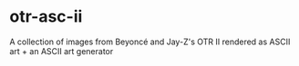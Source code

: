 # otr-asc-ii

A collection of images from Beyoncé and Jay-Z's OTR II rendered as ASCII art + an ASCII art generator
